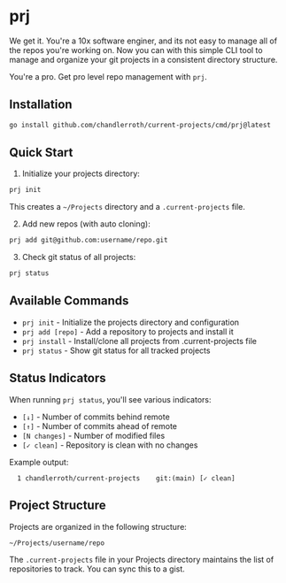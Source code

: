 # prj

We get it. You're a 10x software enginer, and its not easy to manage all of the repos you're working on. Now you can with this simple CLI tool to manage and organize your git projects in a consistent directory structure.

You're a pro. Get pro level repo management with `prj`.

## Installation

```bash
go install github.com/chandlerroth/current-projects/cmd/prj@latest
```

## Quick Start

1. Initialize your projects directory:
```bash
prj init
```
This creates a `~/Projects` directory and a `.current-projects` file.

2. Add new repos (with auto cloning):
```bash
prj add git@github.com:username/repo.git
```

3. Check git status of all projects:
```bash
prj status
```

## Available Commands

- `prj init` - Initialize the projects directory and configuration
- `prj add [repo]` - Add a repository to projects and install it
- `prj install` - Install/clone all projects from .current-projects file
- `prj status` - Show git status for all tracked projects

## Status Indicators

When running `prj status`, you'll see various indicators:
- `[↓]` - Number of commits behind remote
- `[↑]` - Number of commits ahead of remote
- `[N changes]` - Number of modified files
- `[✓ clean]` - Repository is clean with no changes

Example output:
```
  1 chandlerroth/current-projects    git:(main) [✓ clean]
```

## Project Structure

Projects are organized in the following structure:

```
~/Projects/username/repo
```

The `.current-projects` file in your Projects directory maintains the list of repositories to track. You can sync this to a gist.
